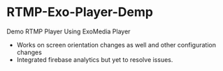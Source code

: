 # RTMP-Exo-Player-Demp
Demo RTMP Player Using ExoMedia Player
* Works on screen orientation changes as well and other configuration changes
* Integrated firebase analytics but yet to resolve issues.
